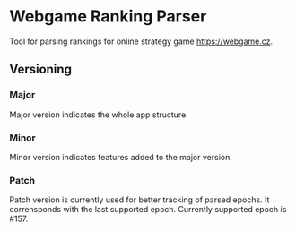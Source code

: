 # Webgame Ranking Parser

Tool for parsing rankings for online strategy game https://webgame.cz.

## Versioning

### Major

Major version indicates the whole app structure.

### Minor

Minor version indicates features added to the major version.

### Patch

Patch version is currently used for better tracking of parsed epochs. It corrensponds with the last supported epoch.
Currently supported epoch is #157.




